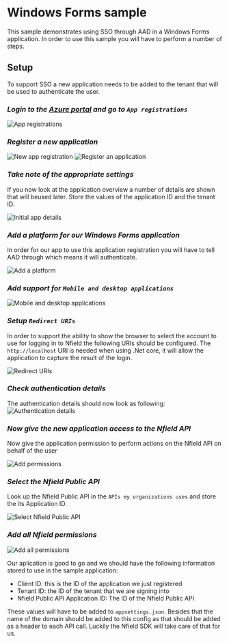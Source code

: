 # Windows Forms sample

This sample demonstrates using SSO through AAD in a Windows Forms application.
In order to use this sample you will have to perform a number of steps.

## Setup

To support SSO a new application needs to be added to the tenant that will be used to authenticate the user.

### _Login to the [Azure portal](https://portal.azure.com) and go to `App registrations`_

![App registrations](./images/AppRegistrations.png)

### _Register a new application_

![New app registration](./images/NewRegistration.png)
![Register an application](./images/RegisterApplication.png)

### _Take note of the appropriate settings_  

If you now look at the application overview a number of details are shown that will beused  later.
Store the values of the application ID and the tenant ID.

![Initial app details](./images/InitialAppDetails.png)

### _Add a platform for our Windows Forms application_

In order for our app to use this application registration you will have to tell AAD through which means it will authenticate.

![Add a platform](./images/AddPlatform.png)

### _Add support for `Mobile and desktop applications`_
![Mobile and desktop applications](./images/AddMobileDesktopApplication.png)

### _Setup `Redirect URIs`_

In order to support the ability to show the browser to select the account to use for logging in to Nfield the following URIs should be configured. The `http://localhost` URI is needed when using .Net core, it will allow the application to capture the result of the login.

![Redirect URIs](./images/RedirectUris.png)

### _Check authentication details_

The authentication details should now look as following:
![Authentication details](./images/AuthenticationAfterAddPlatform.png)

### _Now give the new application access to the Nfield API_

Now give the application permission to perform actions on the Nfield API on behalf of the user

![Add permissions](./images/AddPermission.png)

### _Select the Nfield Public API_

Look up the Nfield Public API in the `APIs my organizations uses` and store the its Application ID.

![Select Nfield Public API](./images/SelectNfieldPublicAPI.png)

### _Add all Nfield permissions_

![Add all permissions](./images/AddAllNfieldPublicAPIPermissions.png)

Our aplication is good to go and we should have the following information stored to use in the sample application:
- Client ID: this is the ID of the application we just registered
- Tenant ID: the ID of the tenant that we are signing into
- Nfield Public API Application ID: The ID of the Nfield Public API

These values will have to be added to `appsettings.json`.
Besides that the name of the domain should be added to this config as that should be added as a header to each API call. Luckily the Nfield SDK will take care of that for us.